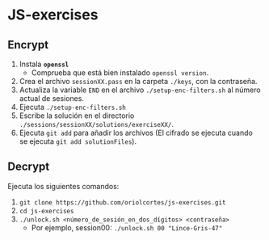 # JS-exercises

## Encrypt

1. Instala **`openssl`**
   - Comprueba que está bien instalado `openssl version`.
3. Crea el archivo `sessionXX.pass` en la carpeta `./keys`, con la contraseña.
4. Actualiza la variable `END` en el archivo `./setup-enc-filters.sh` al número actual de sesiones.
5. Ejecuta `./setup-enc-filters.sh`
6. Escribe la solución en el directorio `./sessions/sessionXX/solutions/exerciseXX/`.
7. Ejecuta `git add` para añadir los archivos (El cifrado se ejecuta cuando se ejecuta `git add solutionFiles`).

## Decrypt

Ejecuta los siguientes comandos:

1. `git clone https://github.com/oriolcortes/js-exercises.git`
2. `cd js-exercises`
3. `./unlock.sh <número_de_sesión_en_dos_dígitos> <contraseña>`
   - Por ejemplo, session00: `./unlock.sh 00 "Lince-Gris-47"`
